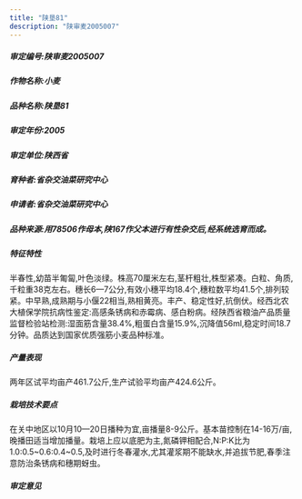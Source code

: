 ```yaml
---
title: "陕垦81"
description: "陕审麦2005007"
---
```

##### 审定编号:陕审麦2005007

##### 作物名称:小麦

##### 品种名称:陕垦81

##### 审定年份:2005

##### 审定单位:陕西省

##### 育种者:省杂交油菜研究中心

##### 申请者:省杂交油菜研究中心

##### 品种来源:用78506作母本,陕167作父本进行有性杂交后,经系统选育而成。

##### 特征特性
半春性,幼苗半匍匐,叶色淡绿。株高70厘米左右,茎杆粗壮,株型紧凑。白粒、角质,千粒重38克左右。穗长6—7公分,有效小穗平均18.4个,穗粒数平均41.5个,排列较紧。中早熟,成熟期与小偃22相当,熟相黄亮。丰产、稳定性好,抗倒伏。经西北农大植保学院抗病性鉴定:高感条锈病和赤霉病、感白粉病。经陕西省粮油产品质量监督检验站检测:湿面筋含量38.4%,粗蛋白含量15.9%,沉降值56ml,稳定时间18.7分钟。品质达到国家优质强筋小麦品种标准。

##### 产量表现
两年区试平均亩产461.7公斤,生产试验平均亩产424.6公斤。

##### 栽培技术要点
在关中地区以10月10—20日播种为宜,亩播量8-9公斤。基本苗控制在14-16万/亩,晚播田适当增加播量。栽培上应以底肥为主,氮磷钾相配合,N:P:K比为1.0:0.5~0.6:0.4~0.5,及时进行冬春灌水,尤其灌浆期不能缺水,并追拔节肥,春季注意防治条锈病和穗期蚜虫。

##### 审定意见

